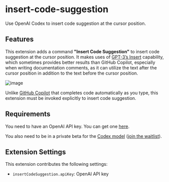 # insert-code-suggestion

Use OpenAI Codex to insert code suggestion at the cursor position.

## Features

This extension adds a command **"Insert Code Suggestion"** to insert code suggestion at the cursor position. It makes uses of [GPT-3’s Insert](https://openai.com/blog/gpt-3-edit-insert/) capability, which sometimes provides better results than GitHub Copilot, especially when writing documentation comments, as it can utilize the text after the cursor position in addition to the text before the cursor position.

![image](https://user-images.githubusercontent.com/193136/199517326-b0f655d0-c254-4054-b1e4-55001d207f3b.png)

Unlike [GitHub Copilot](https://github.com/features/copilot) that completes code automatically as you type, this extension must be invoked explicitly to insert code suggestion.

## Requirements

You need to have an OpenAI API key. You can get one [here](https://beta.openai.com/).

You also need to be in a private beta for the [Codex model](https://beta.openai.com/docs/models/codex-series-private-beta) ([join the waitlist](https://beta.openai.com/codex-waitlist)).

## Extension Settings

This extension contributes the following settings:

- `insertCodeSuggestion.apiKey`: OpenAI API key
